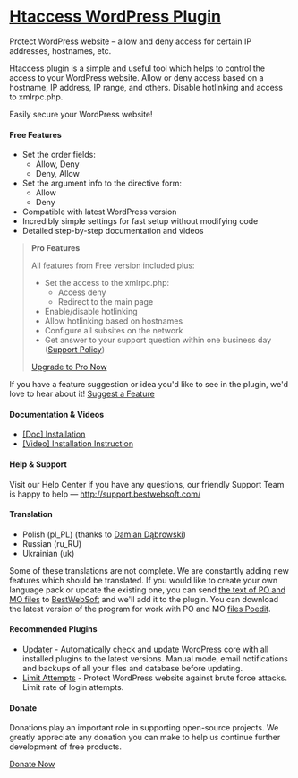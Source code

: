 <a href="http://bestwebsoft.com/products/wordpress/plugins/htaccess/" target=_blank>Htaccess WordPress Plugin</a>
========================

Protect WordPress website &#8211; allow and deny access for certain IP addresses, hostnames, etc.

<p>Htaccess plugin is a simple and useful tool which helps to control the access to your WordPress website. Allow or deny access based on a hostname, IP address, IP range, and others. Disable hotlinking and access to xmlrpc.php.</p>

<p>Easily secure your WordPress website!</p>


<div class='video'></div>


<h4>Free Features</h4>

<ul>
<li>Set the order fields:

<ul>
<li>Allow, Deny</li>
<li>Deny, Allow</li>
</ul></li>
<li>Set the argument info to the directive form:

<ul>
<li>Allow</li>
<li>Deny</li>
</ul></li>
<li>Compatible with latest WordPress version</li>
<li>Incredibly simple settings for fast setup without modifying code</li>
<li>Detailed step-by-step documentation and videos</li>
</ul>

<blockquote>
  <p><strong>Pro Features</strong></p>
  
  <p>All features from Free version included plus:</p>
  
  <ul>
  <li>Set the access to the xmlrpc.php:
  
  <ul>
  <li>Access deny</li>
  <li>Redirect to the main page</li>
  </ul></li>
  <li>Enable/disable hotlinking</li>
  <li>Allow hotlinking based on hostnames</li>
  <li>Configure all subsites on the network</li>
  <li>Get answer to your support question within one business day (<a href="http://bestwebsoft.com/support-policy/">Support Policy</a>)</li>
  </ul>
  
  <p><a href="http://bestwebsoft.com/products/htaccess/?k=a483ae73b932f20e3ab795724abefe53">Upgrade to Pro Now</a></p>
</blockquote>

<p>If you have a feature suggestion or idea you'd like to see in the plugin, we'd love to hear about it! <a href="http://support.bestwebsoft.com/hc/en-us/requests/new">Suggest a Feature</a></p>

<h4>Documentation &#38; Videos</h4>

<ul>
<li><a href="https://docs.google.com/document/d/1c3snoIZgS1e9AgYjps19HJ-cIhDLACMPiqfduH5tAaw/">[Doc] Installation</a></li>
<li><a href="http://www.youtube.com/watch?v=_V9FiMPwvtA">[Video] Installation Instruction</a></li>
</ul>

<h4>Help &#38; Support</h4>

<p>Visit our Help Center if you have any questions, our friendly Support Team is happy to help &#8212; <a href="http://support.bestwebsoft.com/">http://support.bestwebsoft.com/</a></p>

<h4>Translation</h4>

<ul>
<li>Polish (pl_PL) (thanks to <a href="mailto:dabek1812@gmail.com">Damian Dąbrowski</a>)</li>
<li>Russian (ru_RU)</li>
<li>Ukrainian (uk)</li>
</ul>

<p>Some of these translations are not complete. We are constantly adding new features which should be translated. If you would like to create your own language pack or update the existing one, you can send <a href="http://codex.wordpress.org/Translating_WordPress">the text of PO and MO files</a> to <a href="http://support.bestwebsoft.com/hc/en-us/requests/new">BestWebSoft</a> and we'll add it to the plugin. You can download the latest version of the program for work with PO and MO <a href="http://www.poedit.net/download.php">files Poedit</a>.</p>

<h4>Recommended Plugins</h4>

<ul>
<li><a href="http://bestwebsoft.com/products/wordpress/plugins/updater/?k=0cb0bcac78260ef018993d8da560f1c7">Updater</a> - Automatically check and update WordPress core with all installed plugins to the latest versions. Manual mode, email notifications and backups of all your files and database before updating.</li>
<li><a href="http://bestwebsoft.com/products/wordpress/plugins/limit-attempts/?k=60cc47e7c0e54ddfb0963d3bba201808">Limit Attempts</a> - Protect WordPress website against brute force attacks. Limit rate of login attempts.</li>
</ul>

<h4>Donate</h4>

<p>Donations play an important role in supporting open-source projects. We greatly appreciate any donation you can make to help us continue further development of free products.</p>

<p><a href="http://bestwebsoft.com/donate/">Donate Now</a></p>